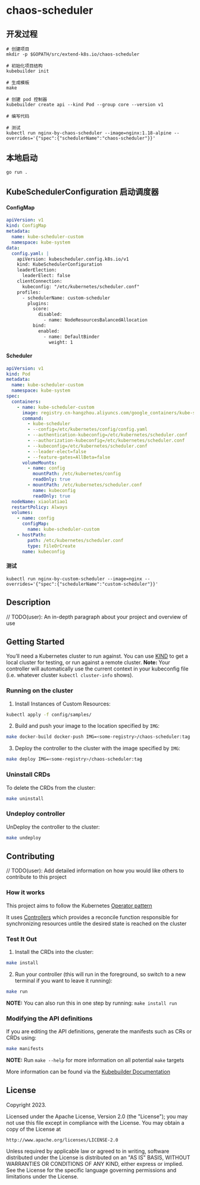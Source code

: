 # chaos-scheduler
## 开发过程
```shell
# 创建项目
mkdir -p $GOPATH/src/extend-k8s.io/chaos-scheduler

# 初始化项目结构
kubebuilder init

# 生成模板
make

# 创建 pod 控制器
kubebuilder create api --kind Pod --group core --version v1

# 编写代码

# 测试
kubectl run nginx-by-chaos-scheduler --image=nginx:1.18-alpine --overrides='{"spec":{"schedulerName":"chaos-scheduler"}}'
```

## 本地启动
```shell
go run .
```

## KubeSchedulerConfiguration 启动调度器
#### ConfigMap
```yaml
apiVersion: v1
kind: ConfigMap
metadata:
  name: kube-scheduler-custom
  namespace: kube-system
data:
  config.yaml: |
    apiVersion: kubescheduler.config.k8s.io/v1
    kind: KubeSchedulerConfiguration
    leaderElection:
      leaderElect: false
    clientConnection:
      kubeconfig: "/etc/kubernetes/scheduler.conf"
    profiles:
      - schedulerName: custom-scheduler
        plugins:
          score:
            disabled:
              - name: NodeResourcesBalancedAllocation
          bind:
            enabled:
              - name: DefaultBinder
                weight: 1
```
#### Scheduler
```yaml
apiVersion: v1
kind: Pod
metadata:
  name: kube-scheduler-custom
  namespace: kube-system
spec:
  containers:
    - name: kube-scheduler-custom
      image: registry.cn-hangzhou.aliyuncs.com/google_containers/kube-scheduler:v1.25.1
      command:
        - kube-scheduler
        - --config=/etc/kubernetes/config/config.yaml
        - --authentication-kubeconfig=/etc/kubernetes/scheduler.conf
        - --authorization-kubeconfig=/etc/kubernetes/scheduler.conf
        - --kubeconfig=/etc/kubernetes/scheduler.conf
        - --leader-elect=false
        - --feature-gates=AllBeta=false
      volumeMounts:
        - name: config
          mountPath: /etc/kubernetes/config
          readOnly: true
        - mountPath: /etc/kubernetes/scheduler.conf
          name: kubeconfig
          readOnly: true
  nodeName: xiaolatiao1
  restartPolicy: Always
  volumes:
    - name: config
      configMap:
        name: kube-scheduler-custom
    - hostPath:
        path: /etc/kubernetes/scheduler.conf
        type: FileOrCreate
      name: kubeconfig
```
#### 测试
```shell
kubectl run nginx-by-custom-scheduler --image=nginx --overrides='{"spec":{"schedulerName":"custom-scheduler"}}'
```

## Description
// TODO(user): An in-depth paragraph about your project and overview of use

## Getting Started
You’ll need a Kubernetes cluster to run against. You can use [KIND](https://sigs.k8s.io/kind) to get a local cluster for testing, or run against a remote cluster.
**Note:** Your controller will automatically use the current context in your kubeconfig file (i.e. whatever cluster `kubectl cluster-info` shows).

### Running on the cluster
1. Install Instances of Custom Resources:

```sh
kubectl apply -f config/samples/
```

2. Build and push your image to the location specified by `IMG`:
	
```sh
make docker-build docker-push IMG=<some-registry>/chaos-scheduler:tag
```
	
3. Deploy the controller to the cluster with the image specified by `IMG`:

```sh
make deploy IMG=<some-registry>/chaos-scheduler:tag
```

### Uninstall CRDs
To delete the CRDs from the cluster:

```sh
make uninstall
```

### Undeploy controller
UnDeploy the controller to the cluster:

```sh
make undeploy
```

## Contributing
// TODO(user): Add detailed information on how you would like others to contribute to this project

### How it works
This project aims to follow the Kubernetes [Operator pattern](https://kubernetes.io/docs/concepts/extend-kubernetes/operator/)

It uses [Controllers](https://kubernetes.io/docs/concepts/architecture/controller/) 
which provides a reconcile function responsible for synchronizing resources untile the desired state is reached on the cluster 

### Test It Out
1. Install the CRDs into the cluster:

```sh
make install
```

2. Run your controller (this will run in the foreground, so switch to a new terminal if you want to leave it running):

```sh
make run
```

**NOTE:** You can also run this in one step by running: `make install run`

### Modifying the API definitions
If you are editing the API definitions, generate the manifests such as CRs or CRDs using:

```sh
make manifests
```

**NOTE:** Run `make --help` for more information on all potential `make` targets

More information can be found via the [Kubebuilder Documentation](https://book.kubebuilder.io/introduction.html)

## License

Copyright 2023.

Licensed under the Apache License, Version 2.0 (the "License");
you may not use this file except in compliance with the License.
You may obtain a copy of the License at

    http://www.apache.org/licenses/LICENSE-2.0

Unless required by applicable law or agreed to in writing, software
distributed under the License is distributed on an "AS IS" BASIS,
WITHOUT WARRANTIES OR CONDITIONS OF ANY KIND, either express or implied.
See the License for the specific language governing permissions and
limitations under the License.


